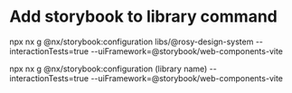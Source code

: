 # Add storybook to library command

npx nx g @nx/storybook:configuration libs/@rosy-design-system --interactionTests=true --uiFramework=@storybook/web-components-vite


npx nx g @nx/storybook:configuration (library name) --interactionTests=true --uiFramework=@storybook/web-components-vite